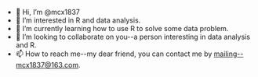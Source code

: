 - 👋 Hi, I’m @mcx1837
- 👀 I’m interested in R and data analysis. 
- 🌱 I’m currently learning how to use R to solve some data problem.
- 💞️ I’m looking to collaborate on you--a person interesting in data analysis and R.
- 📫 How to reach me--my dear friend, you can contact me by mailing--mcx1837@163.com.

<!---
mcx1837/mcx1837 is a ✨ special ✨ repository because its `README.md` (this file) appears on your GitHub profile.
You can click the Preview link to take a look at your changes.
--->
